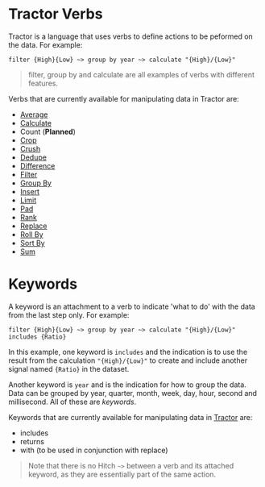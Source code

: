# Tractor Verbs

Tractor is a language that uses verbs to define actions to be peformed on the data. For example:

```
filter {High}{Low} ~> group by year ~> calculate "{High}/{Low}" 
```

> filter, group by and calculate are all examples of verbs with different features.


Verbs that are currently available for manipulating data in Tractor are:

- [Average](average.md)
- [Calculate](calculate.md)
- Count (**Planned**)
- [Crop](crop.md)
- [Crush](crush.md)
- [Dedupe](dedupe.md)
- [Difference](difference.md)
- [Filter](filter.md)
- [Group By](groupby.md)
- [Insert](insert.md)
- [Limit](limit.md)
- [Pad](pad.md)
- [Rank](rank.md)
- [Replace](replace.md)
- [Roll By](rollby.md)
- [Sort By](sortby.md)
- [Sum](sum.md)


# <a id="keywords">Keywords</a>

A keyword is an attachment to a verb to indicate 'what to do' with the data from the last step only. 
For example:

`filter {High}{Low} ~> group by year ~> calculate "{High}/{Low}" includes {Ratio}`

In this example, one keyword is `includes` and the indication is to use the result from the calculation `"{High}/{Low}"` to create and include another signal named `{Ratio}` in the dataset.

Another keyword is `year` and is the indication for how to group the data. Data can be grouped by year, quarter, month, week, day, hour, second and millisecond. All of these are *keywords*.

Keywords that are currently available for manipulating data in [Tractor](../../glossary.md#tractor) are:

- includes
- returns
- with (to be used in conjunction with replace)

>Note that there is no Hitch `~>` between a verb and its attached keyword, as they are essentially part of the same action.
